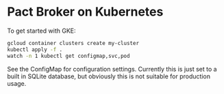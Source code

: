 Pact Broker on Kubernetes
=========================

To get started with GKE:

```bash
gcloud container clusters create my-cluster
kubectl apply -f .
watch -n 1 kubectl get configmap,svc,pod
```

See the ConfigMap for configuration settings. Currently this is just set to a built in SQLite database, but obviously
this is not suitable for production usage.
